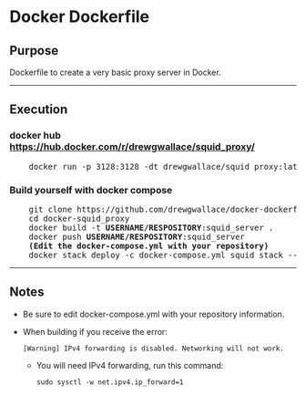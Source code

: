 # Docker Dockerfile



## Purpose
  Dockerfile to create a very basic proxy server in Docker.
  
----

## Execution

### docker hub <br> https://hub.docker.com/r/drewgwallace/squid_proxy/
<pre>
    docker run -p 3128:3128 -dt drewgwallace/squid_proxy:latest
</pre>
### Build yourself with docker compose
<pre>
    git clone https://github.com/drewgwallace/docker-dockerfile-squid_proxy.git
    cd docker-squid_proxy
    docker build -t <b>USERNAME/RESPOSITORY</b>:squid_server .
    docker push <b>USERNAME/RESPOSITORY</b>:squid_server
    <b>(Edit the docker-compose.yml with your repository)</b>
    docker stack deploy -c docker-compose.yml squid_stack --with-registry-auth
</pre>   


----

## Notes
+ Be sure to edit docker-compose.yml with your repository information.
+ When building if you receive the error:

      [Warning] IPv4 forwarding is disabled. Networking will not work.
      
  + You will need IPv4 forwarding, run this command:

        sudo sysctl -w net.ipv4.ip_forward=1
